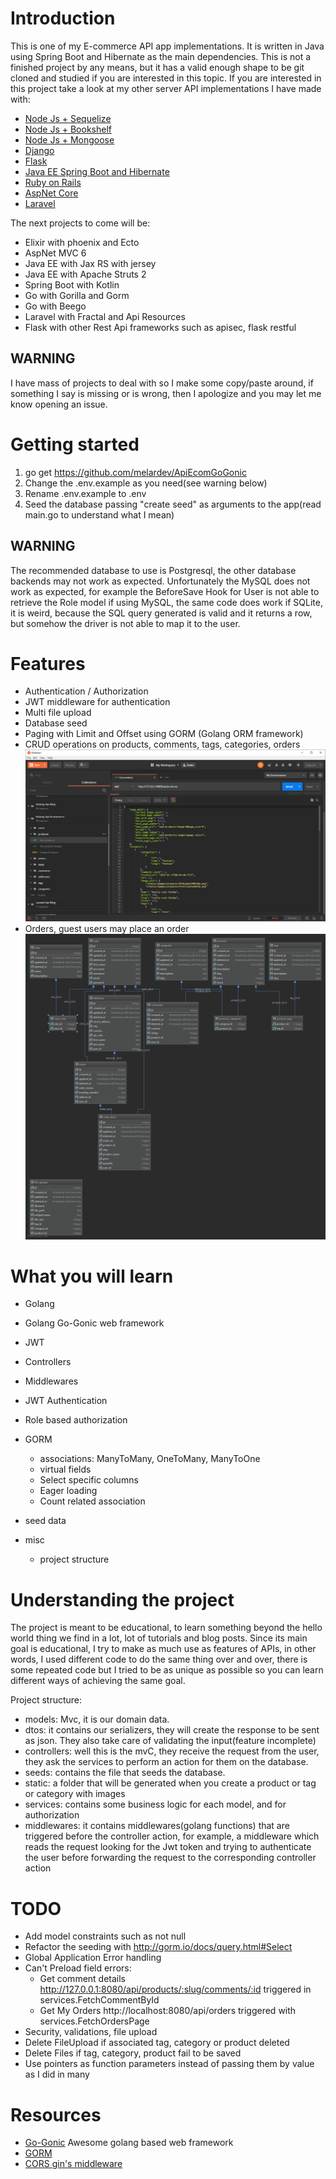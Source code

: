 # Introduction
This is one of my E-commerce API app implementations. It is written in Java using Spring Boot and Hibernate as the main dependencies.
This is not a finished project by any means, but it has a valid enough shape to be git cloned and studied if you are interested in this topic.
If you are interested in this project take a look at my other server API implementations I have made with:

- [Node Js + Sequelize](https://github.com/melardev/ApiEcomSequelizeExpress)
- [Node Js + Bookshelf](https://github.com/melardev/ApiEcomBookshelfExpress)
- [Node Js + Mongoose](https://github.com/melardev/ApiEcomMongooseExpress)
- [Django]()
- [Flask]()
- [Java EE Spring Boot and Hibernate](https://github.com/melardev/SBootApiEcomMVCHibernate)
- [Ruby on Rails](https://github.com/melardev/RailsApiEcommerce)
- [AspNet Core]()
- [Laravel]()

The next projects to come will be:
- Elixir with phoenix and Ecto
- AspNet MVC 6
- Java EE with Jax RS with jersey
- Java EE with Apache Struts 2
- Spring Boot with Kotlin
- Go with Gorilla and Gorm
- Go with Beego
- Laravel with Fractal and Api Resources
- Flask with other Rest Api frameworks such as apisec, flask restful

## WARNING
I have mass of projects to deal with so I make some copy/paste around, if something I say is missing or is wrong, then I apologize
and you may let me know opening an issue.

# Getting started
1. go get https://github.com/melardev/ApiEcomGoGonic
1. Change the .env.example as you need(see warning below)
1. Rename .env.example to .env
1. Seed the database passing "create seed" as arguments to the app(read main.go to understand what I mean)

## WARNING
The recommended database to use is Postgresql, the other database backends may not work as expected.
Unfortunately the MySQL does not work as expected, for example the BeforeSave Hook for User is not able to retrieve
the Role model if using MySQL, the same code does work if SQLite, it is weird, because the SQL query generated is valid and it
returns a row, but somehow the driver is not able to map it to the user.

# Features
- Authentication / Authorization
- JWT middleware for authentication
- Multi file upload
- Database seed
- Paging with Limit and Offset using GORM (Golang ORM framework)
- CRUD operations on products, comments, tags, categories, orders
![Fetching products page](./github_images/postman.png)
- Orders, guest users may place an order
![Database diagram](./github_images/db_structure.png)

# What you will learn
- Golang
- Golang Go-Gonic web framework
- JWT
- Controllers
- Middlewares
- JWT Authentication
- Role based authorization
- GORM
    - associations: ManyToMany, OneToMany, ManyToOne
    - virtual fields
    - Select specific columns
    - Eager loading
    - Count related association
    
- seed data
- misc
    - project structure

# Understanding the project
The project is meant to be educational, to learn something beyond the hello world thing we find in a lot, lot of 
tutorials and blog posts. Since its main goal is educational, I try to make as much use as features of APIs, in other
words, I used different code to do the same thing over and over, there is some repeated code but I tried to be as unique
as possible so you can learn different ways of achieving the same goal.

Project structure:
- models: Mvc, it is our domain data.
- dtos: it contains our serializers, they will create the response to be sent as json. They also take care of validating the input(feature incomplete)
- controllers: well this is the mvC, they receive the request from the user, they ask the services to perform an action for them on the database.
- seeds: contains the file that seeds the database.
- static: a folder that will be generated when you create a product or tag or category with images
- services: contains some business logic for each model, and for authorization
- middlewares: it contains middlewares(golang functions) that are triggered before the controller action, for example, a middleware which
reads the request looking for the Jwt token and trying to authenticate the user before forwarding the request to the corresponding controller
action

# TODO
- Add model constraints such as not null
- Refactor the seeding with http://gorm.io/docs/query.html#Select
- Global Application Error handling
- Can't Preload field errors:
    - Get comment details http://127.0.0.1:8080/api/products/:slug/comments/:id triggered in services.FetchCommentById
    - Get My Orders http://localhost:8080/api/orders triggered with services.FetchOrdersPage
- Security, validations, file upload
- Delete FileUpload if associated tag, category or product deleted
- Delete Files if tag, category, product fail to be saved
- Use pointers as function parameters instead of passing them by value as I did in many

# Resources
- [Go-Gonic](https://github.com/gin-gonic/gin) Awesome golang based web framework
- [GORM]()
- [CORS gin's middleware](https://github.com/gin-contrib/cors)